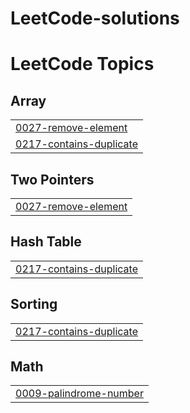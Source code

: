 # LeetCode-solutions
<!---LeetCode Topics Start-->
# LeetCode Topics
## Array
|  |
| ------- |
| [0027-remove-element](https://github.com/Atlurirani/LeetCode-solutions/tree/master/0027-remove-element) |
| [0217-contains-duplicate](https://github.com/Atlurirani/LeetCode-solutions/tree/master/0217-contains-duplicate) |
## Two Pointers
|  |
| ------- |
| [0027-remove-element](https://github.com/Atlurirani/LeetCode-solutions/tree/master/0027-remove-element) |
## Hash Table
|  |
| ------- |
| [0217-contains-duplicate](https://github.com/Atlurirani/LeetCode-solutions/tree/master/0217-contains-duplicate) |
## Sorting
|  |
| ------- |
| [0217-contains-duplicate](https://github.com/Atlurirani/LeetCode-solutions/tree/master/0217-contains-duplicate) |
## Math
|  |
| ------- |
| [0009-palindrome-number](https://github.com/Atlurirani/LeetCode-solutions/tree/master/0009-palindrome-number) |
<!---LeetCode Topics End-->